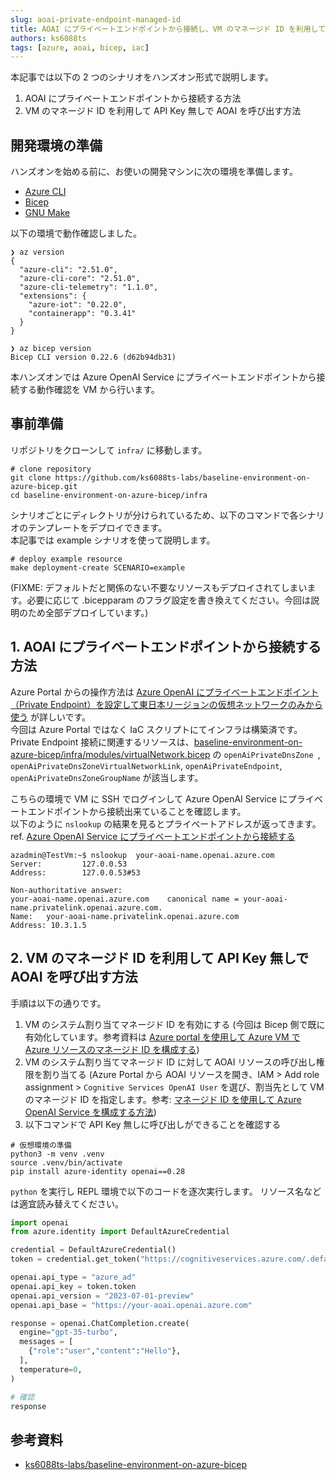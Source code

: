 ```yaml
---
slug: aoai-private-endpoint-managed-id
title: AOAI にプライベートエンドポイントから接続し、VM のマネージド ID を利用して API Key 無しで AOAI を呼び出す
authors: ks6088ts
tags: [azure, aoai, bicep, iac]
---
```


本記事では以下の 2 つのシナリオをハンズオン形式で説明します。

1. AOAI にプライベートエンドポイントから接続する方法
1. VM のマネージド ID を利用して API Key 無しで AOAI を呼び出す方法

<!--truncate-->

## 開発環境の準備

ハンズオンを始める前に、お使いの開発マシンに次の環境を準備します。

- [Azure CLI](https://learn.microsoft.com/ja-jp/cli/azure/install-azure-cli)
- [Bicep](https://learn.microsoft.com/ja-jp/azure/azure-resource-manager/bicep/install#azure-cli)
- [GNU Make](https://www.gnu.org/software/make/)

以下の環境で動作確認しました。

```shell
❯ az version
{
  "azure-cli": "2.51.0",
  "azure-cli-core": "2.51.0",
  "azure-cli-telemetry": "1.1.0",
  "extensions": {
    "azure-iot": "0.22.0",
    "containerapp": "0.3.41"
  }
}

❯ az bicep version
Bicep CLI version 0.22.6 (d62b94db31)
```

本ハンズオンでは Azure OpenAI Service にプライベートエンドポイントから接続する動作確認を VM から行います。

## 事前準備

リポジトリをクローンして `infra/` に移動します。

```shell
# clone repository
git clone https://github.com/ks6088ts-labs/baseline-environment-on-azure-bicep.git
cd baseline-environment-on-azure-bicep/infra
```

シナリオごとにディレクトリが分けられているため、以下のコマンドで各シナリオのテンプレートをデプロイできます。  
本記事では example シナリオを使って説明します。

```shell
# deploy example resource
make deployment-create SCENARIO=example
```

(FIXME: デフォルトだと関係のない不要なリソースもデプロイされてしまいます。必要に応じて .bicepparam のフラグ設定を書き換えてください。今回は説明のため全部デプロイしています。)

## 1. AOAI にプライベートエンドポイントから接続する方法

<!-- textlint-disable -->

Azure Portal からの操作方法は [Azure OpenAI にプライベートエンドポイント（Private Endpoint）を設定して東日本リージョンの仮想ネットワークのみから使う](https://blog.jbs.co.jp/entry/2023/04/07/173940) が詳しいです。  
今回は Azure Portal ではなく IaC スクリプトにてインフラは構築済です。Private Endpoint 接続に関連するリソースは、[baseline-environment-on-azure-bicep/infra/modules/virtualNetwork.bicep](https://github.com/ks6088ts-labs/baseline-environment-on-azure-bicep/blob/main/infra/modules/virtualNetwork.bicep) の `openAiPrivateDnsZone `, `openAiPrivateDnsZoneVirtualNetworkLink`, `openAiPrivateEndpoint`, `openAiPrivateDnsZoneGroupName` が該当します。

<!-- textlint-enable -->

こちらの環境で VM に SSH でログインして Azure OpenAI Service にプライベートエンドポイントから接続出来ていることを確認します。  
以下のように `nslookup` の結果を見るとプライベートアドレスが返ってきます。  
ref. [Azure OpenAI Service にプライベートエンドポイントから接続する](https://zenn.dev/microsoft/articles/198989f60eba61#vm%E3%81%B8rdp%E6%8E%A5%E7%B6%9A)

```shell
azadmin@TestVm:~$ nslookup  your-aoai-name.openai.azure.com
Server:         127.0.0.53
Address:        127.0.0.53#53

Non-authoritative answer:
your-aoai-name.openai.azure.com    canonical name = your-aoai-name.privatelink.openai.azure.com.
Name:   your-aoai-name.privatelink.openai.azure.com
Address: 10.3.1.5
```

## 2. VM のマネージド ID を利用して API Key 無しで AOAI を呼び出す方法

手順は以下の通りです。

<!-- textlint-disable -->

1. VM のシステム割り当てマネージド ID を有効にする (今回は Bicep 側で既に有効化しています。参考資料は [Azure portal を使用して Azure VM で Azure リソースのマネージド ID を構成する](https://learn.microsoft.com/ja-jp/entra/identity/managed-identities-azure-resources/qs-configure-portal-windows-vm))
2. VM のシステム割り当てマネージド ID に対して AOAI リソースの呼び出し権限を割り当てる (Azure Portal から AOAI リソースを開き、IAM > Add role assignment > `Cognitive Services OpenAI User` を選び、割当先として VM のマネージド ID を指定します。参考: [マネージド ID を使用して Azure OpenAI Service を構成する方法](https://learn.microsoft.com/ja-jp/azure/ai-services/openai/how-to/managed-identity))
3. 以下コマンドで API Key 無しに呼び出しができることを確認する

<!-- textlint-enable -->

```shell
# 仮想環境の準備
python3 -m venv .venv
source .venv/bin/activate
pip install azure-identity openai==0.28
```

`python` を実行し REPL 環境で以下のコードを逐次実行します。
リソース名などは適宜読み替えてください。

```python
import openai
from azure.identity import DefaultAzureCredential

credential = DefaultAzureCredential()
token = credential.get_token("https://cognitiveservices.azure.com/.default")

openai.api_type = "azure_ad"
openai.api_key = token.token
openai.api_version = "2023-07-01-preview"
openai.api_base = "https://your-aoai.openai.azure.com"

response = openai.ChatCompletion.create(
  engine="gpt-35-turbo",
  messages = [
    {"role":"user","content":"Hello"},
  ],
  temperature=0,
)

# 確認
response
```

## 参考資料

- [ks6088ts-labs/baseline-environment-on-azure-bicep](https://github.com/ks6088ts-labs/baseline-environment-on-azure-bicep)
